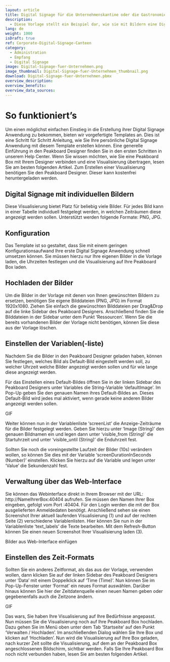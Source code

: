 ```yaml
---
layout: article
title: Digital Signage für die Unternehmenskantine oder die Gastronomie
description: 
  - Diese Vorlage stellt ein Beispiel dar, wie sie mit Bildern eine Digital Signage Anwendung kreieren können. Für das Beispiel wurden Bilder, wie Wochenpläne, Angebote und Menüs aus dem Bereich Gastronomie verwendet. Sie müssen nur ihre digitalisierten Karten in unsere Vorlage laden und können dann in einer Tabelle definieren, zu welchen Uhrzeiten welches Bild angezeigt werden soll. Das Verwalten, Verändern und Einfügen von Bildern und Uhrzeiten können Sie auch über das Webinterface (API) bzw. die App steuern. So können Sie jederzeit Anpassungen an ihrer Visualisierung vornehmen.
lang: de
weight: 1000
isDraft: true
ref: Corporate-Digital-Signage-Canteen
category:
  - Administration
  - Empfang
  - Digital Signage
image: Digital-Signage-fuer-Unternehmen.png
image_thumbnail: Digital-Signage-fuer-Unternehmen_thumbnail.png
download: Digital-Signage-fuer-Unternehmen.pbmx
overview_description:
overview_benefits:
overview_data_sources:
---
```

# So funktioniert’s
Um einen möglichst einfachen Einstieg in die Erstellung ihrer Digital Signage Anwendung zu bekommen, bieten wir vorgefertigte Templates an. Dies ist eine Schritt für Schritt Anleitung, wie Sie Ihre persönliche Digital Signage Anwendung mit diesem Template erstellen können. Eine generelle Einführung in den Peakboard Designer finden Sie in den ersten Schritten in unserem Help Center. Wenn Sie wissen möchten, wie Sie eine Peakboard Box mit Ihrem Designer verbinden und eine Visualisierung übertragen, lesen Sie am besten folgenden Artikel. Zum Erstellen einer Visualisierung benötigen Sie den Peakboard Designer. Dieser kann kostenfrei heruntergeladen werden.

## Digital Signage mit individuellen Bildern
Diese Visualisierung bietet Platz für beliebig viele Bilder. Für jedes Bild kann in einer Tabelle individuell festgelegt werden, in welchen Zeiträumen diese angezeigt werden sollen. Unterstützt werden folgende Formate: PNG, JPG.

## Konfiguration
Das Template ist so gestaltet, dass Sie mit einem geringen Konfigurationsaufwand Ihre erste Digital Signage Anwendung schnell umsetzen können. Sie müssen hierzu nur Ihre eigenen Bilder in die Vorlage laden, die Uhrzeiten festlegen und die Visualisierung auf Ihre Peakboard Box laden.

## Hochladen der Bilder
Um die Bilder in der Vorlage mit denen von Ihnen gewünschten Bildern zu ersetzen, benötigen Sie eigene Bilddateien (PNG, JPG) im Format 1920x1080. Ziehen Sie einfach die gewünschten Bilddateien per Drag&Drop auf die linke Sidebar des Peakboard Designers. Anschließend finden Sie die Bilddateien in der Sidebar unter dem Punkt ‘Ressourcen’. 
Wenn Sie die bereits vorhandenen Bilder der Vorlage nicht benötigen, können Sie diese aus der Vorlage löschen.

## Einstellen der Variablen(-liste)
Nachdem Sie die Bilder in den Peakboard Designer geladen haben, können Sie festlegen, welches Bild als Default-Bild eingestellt werden soll, zu welcher Uhrzeit welche Bilder angezeigt werden sollen und für wie lange diese angezeigt werden.

Für das Einstellen eines Default-Bildes öffnen Sie in der linken Sidebar des Peakboard Designers unter Variables die String-Variable ‘defaultImage’. Im Pop-Up geben Sie den genauen Namen ihres Default-Bildes an. Dieses Default-Bild wird jedes mal aktiviert, wenn gerade keine anderen Bilder angezeigt werden sollen.

GIF

Weiter können nun in der Variablenliste ‘screenList’ die Anzeige-Zeiträume für die Bilder festgelegt werden. Geben Sie hierzu unter ‘Image (String)’ den genauen Bildnamen ein und legen dann unter ‘visible_from (String)’ die Startuhrzeit und unter ‘visible_until (String)’ die Enduhrzeit fest.

Sollten Sie noch die voreingestellte Laufzeit der Bilder (10s) verändern wollen, so können Sie dies mit der Variable ‘screenDurationInSeconds (Number)’ einstellen. Klicken Sie hierzu auf die Variable und legen unter ‘Value’ die Sekundenzahl fest.

## Verwaltung über das Web-Interface
Sie können das Webinterface direkt in Ihrem Browser mit der URL: http://NameIhrerBox:40404 aufrufen. Sie müssen den Namen Ihrer Box eingeben, gefolgt vom Port :40404. Für den Login werden die mit der Box ausgelieferten Anmeldedaten benötigt. Anschließend sehen sie einen Screenshot Ihrer aktuell laufenden Visualisierung (1) und auf der rechten Seite (2) verschiedene Variablenlisten. Hier können Sie nun in der Variablenliste ‘text_labels’ die Texte bearbeiten. Mit dem Refresh-Button können Sie einen neuen Screenshot Ihrer Visualisierung laden (3).

Bilder aus Web-Interface einfügen


## Einstellen des Zeit-Formats
Sollten Sie ein anderes Zeitformat, als das aus der Vorlage, verwenden wollen, dann klicken Sie auf der linken Sidebar des Peakboard Designers unter ‘Data’ mit einem Doppelklick auf ‘Time (Time)’. Nun können Sie im Pop-Up-Fenster unter ‘Format’ ein neues Format auswählen. Darüber hinaus können Sie hier der Zeitdatenquelle einen neuen Namen geben oder gegebenenfalls auch die Zeitzone ändern.

GIF 

Das wars, Sie haben Ihre Visualisierung auf Ihre Bedürfnisse angepasst. Nun müssen Sie die Visualisierung noch auf Ihre Peakboard Box hochladen. Dazu gehen Sie im Menü oben unter dem Tab ‘Startseite’ auf den Punkt ‘Verwalten / Hochladen’. Im anschließenden Dialog wählen Sie Ihre Box und klicken auf ‘Hochladen’. Nun wird die Visualisierung auf Ihre Box geladen, nach kurzer Zeit sollte die Visualisierung, auf dem an der Peakboard Box angeschlossenen Bildschirm, sichtbar werden. Falls Sie Ihre Peakboard Box noch nicht verbunden haben, lesen Sie am besten folgenden Artikel.